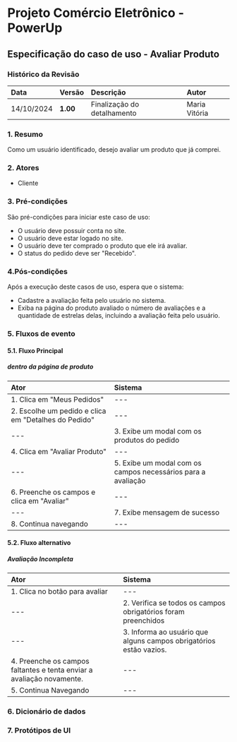 # Projeto Comércio Eletrônico - PowerUp

## Especificação do caso de uso - Avaliar Produto

### Histórico da Revisão
|  Data  | Versão | Descrição | Autor |
|:-------|:-------|:----------|:------|
| 14/10/2024 | **1.00** | Finalização do detalhamento | Maria Vitória |

### 1. Resumo 
Como um usuário identificado, desejo avaliar um produto que já comprei.

### 2. Atores
- Cliente

### 3. Pré-condições
São pré-condições para iniciar este caso de uso:
- 	O usuário deve possuir conta no site.
-   O usuário deve estar logado no site.
-   O usuário deve ter comprado o produto que ele irá avaliar.
-   O status do pedido deve ser "Recebido".

### 4.Pós-condições
Após a execução deste casos de uso, espera que o sistema:
-  Cadastre a avaliação feita pelo usuário no sistema.
-  Exiba na página do produto avaliado o número de avaliações e a quantidade de estrelas delas, incluindo a avaliação feita pelo usuário.

### 5. Fluxos de evento

#### 5.1. Fluxo Principal
##### dentro da página de produto

|  Ator  | Sistema |
|:-------|:------- |
| 1. Clica em "Meus Pedidos" | --- |
| 2. Escolhe um pedido e clica em "Detalhes do Pedido" | --- |
| --- | 3. Exibe um modal com os produtos do pedido |
| 4.  Clica em "Avaliar Produto" | --- |
| --- | 5. Exibe um modal com os campos necessários para a avaliação |
| 6. Preenche os campos e clica em "Avaliar" | --- |
| --- | 7. Exibe mensagem de sucesso |
| 8. Continua navegando | --- |


#### 5.2. Fluxo alternativo
##### Avaliação Incompleta

|  Ator  | Sistema |
|:-------|:------- |
| 1. Clica no botão para avaliar | --- |
| --- | 2. Verifica se todos os campos obrigatórios foram preenchidos|
| --- | 3. Informa ao usuário que alguns campos obrigatórios estão vazios. |
| 4. Preenche os campos faltantes e tenta enviar a avaliação novamente. | --- |
| 5. Continua Navegando | --- |

### 6. Dicionário de dados

### 7. Protótipos de UI


